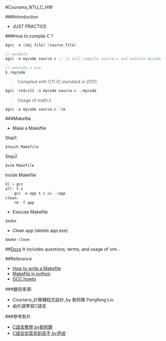 #Coursera_NTU_C_HW

###Introduction
  - JUST PRACTICE

###How to compile C ?

```c
$gcc -o [obj.file] [source.file]

// example
$gcc -o mycode source.c // it will compile source.c and execute mycode

// execute a exe
$./mycode

```
>Compiled with C11 (C standard in 2011)

```c
$gcc -std=c11 -o mycode source.c ./mycode
```

> Usage of math.h

```
$gcc -o mycode source.c -lm
```

>

###Makefile

- Make a Makefile

Step1:

```c
$touch Makefile
```
Step2

```c
$vim Makefile
```

Inside Makefile

```c
CC = gcc
all: t.c
	gcc -o app t.c && ./app
clean:
	rm -f app

```

- Execute Makefile

```c
$make
```

- Clean app (delete app.exe)

```c
$make clean
```
##[Docs](https://github.com/tingwei628/Coursera_NTU_C_HW/wiki/)
It includes questions, terms, and usage of vim...

##Reference
- [How to write a Makefile](http://mropengate.blogspot.tw/2015/06/makefile-makefile.html)
- [Makefile in python](http://krzysztofzuraw.com/blog/2016/makefiles-in-python-projects.html)
- [GCC howto](http://wiki.ubuntu.org.cn/Gcchowto)

###題目來源:
  - Coursera_計算機程式設計_by 劉邦鋒 Pangfeng Liu
  - 由片語學習C語言

###參考影片
  - [C語言教學 by劉邦鋒](https://www.youtube.com/playlist?list=PLOvZ8aEg7xDkpKHk3hAwQxLAlpZ1Q3wKH)
  - [C語言從菜鳥到高手 by尹成](http://www.bilibili.com/video/av5120945/index_1.html)
